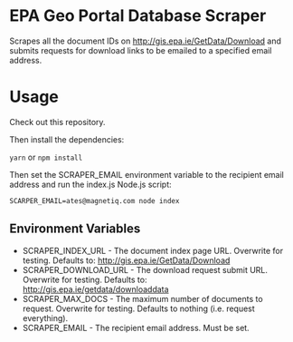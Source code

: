 # EPA Geo Portal Database Scraper

Scrapes all the document IDs on http://gis.epa.ie/GetData/Download and submits requests for download links to be emailed to a specified email address.

# Usage

Check out this repository.

Then install the dependencies:

`yarn` or `npm install`

Then set the SCRAPER_EMAIL environment variable to the recipient email address and run the index.js Node.js script:

`SCARPER_EMAIL=ates@magnetiq.com node index`

## Environment Variables

* SCRAPER_INDEX_URL - The document index page URL. Overwrite for testing. Defaults to: http://gis.epa.ie/GetData/Download
* SCRAPER_DOWNLOAD_URL - The download request submit URL. Overwrite for testing. Defaults to: http://gis.epa.ie/getdata/downloaddata
* SCRAPER_MAX_DOCS - The maximum number of documents to request. Overwrite for testing. Defaults to nothing (i.e. request everything).
* SCRAPER_EMAIL - The recipient email address. Must be set.
